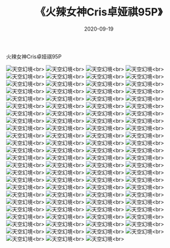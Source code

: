 ﻿---
layout: post
title: 《火辣女神Cris卓娅祺95P》
date: 2020-09-19
img: http://photo.orgx.cf/性感/2020/火辣女神Cris卓娅祺95P/000.jpg
tags: [美女,性感,泳衣]
---

火辣女神Cris卓娅祺95P



![天空幻境](http://photo.orgx.cf/性感/2020/火辣女神Cris卓娅祺95P/001.jpg''天空幻境'')<br>
![天空幻境](http://photo.orgx.cf/性感/2020/火辣女神Cris卓娅祺95P/002.jpg''天空幻境'')<br>
![天空幻境](http://photo.orgx.cf/性感/2020/火辣女神Cris卓娅祺95P/003.jpg''天空幻境'')<br>
![天空幻境](http://photo.orgx.cf/性感/2020/火辣女神Cris卓娅祺95P/004.jpg''天空幻境'')<br>
![天空幻境](http://photo.orgx.cf/性感/2020/火辣女神Cris卓娅祺95P/005.jpg''天空幻境'')<br>
![天空幻境](http://photo.orgx.cf/性感/2020/火辣女神Cris卓娅祺95P/006.jpg''天空幻境'')<br>
![天空幻境](http://photo.orgx.cf/性感/2020/火辣女神Cris卓娅祺95P/007.jpg''天空幻境'')<br>
![天空幻境](http://photo.orgx.cf/性感/2020/火辣女神Cris卓娅祺95P/008.jpg''天空幻境'')<br>
![天空幻境](http://photo.orgx.cf/性感/2020/火辣女神Cris卓娅祺95P/009.jpg''天空幻境'')<br>
![天空幻境](http://photo.orgx.cf/性感/2020/火辣女神Cris卓娅祺95P/010.jpg''天空幻境'')<br>
![天空幻境](http://photo.orgx.cf/性感/2020/火辣女神Cris卓娅祺95P/011.jpg''天空幻境'')<br>
![天空幻境](http://photo.orgx.cf/性感/2020/火辣女神Cris卓娅祺95P/012.jpg''天空幻境'')<br>
![天空幻境](http://photo.orgx.cf/性感/2020/火辣女神Cris卓娅祺95P/013.jpg''天空幻境'')<br>
![天空幻境](http://photo.orgx.cf/性感/2020/火辣女神Cris卓娅祺95P/014.jpg''天空幻境'')<br>
![天空幻境](http://photo.orgx.cf/性感/2020/火辣女神Cris卓娅祺95P/015.jpg''天空幻境'')<br>
![天空幻境](http://photo.orgx.cf/性感/2020/火辣女神Cris卓娅祺95P/016.jpg''天空幻境'')<br>
![天空幻境](http://photo.orgx.cf/性感/2020/火辣女神Cris卓娅祺95P/017.jpg''天空幻境'')<br>
![天空幻境](http://photo.orgx.cf/性感/2020/火辣女神Cris卓娅祺95P/018.jpg''天空幻境'')<br>
![天空幻境](http://photo.orgx.cf/性感/2020/火辣女神Cris卓娅祺95P/019.jpg''天空幻境'')<br>
![天空幻境](http://photo.orgx.cf/性感/2020/火辣女神Cris卓娅祺95P/020.jpg''天空幻境'')<br>
![天空幻境](http://photo.orgx.cf/性感/2020/火辣女神Cris卓娅祺95P/021.jpg''天空幻境'')<br>
![天空幻境](http://photo.orgx.cf/性感/2020/火辣女神Cris卓娅祺95P/022.jpg''天空幻境'')<br>
![天空幻境](http://photo.orgx.cf/性感/2020/火辣女神Cris卓娅祺95P/023.jpg''天空幻境'')<br>
![天空幻境](http://photo.orgx.cf/性感/2020/火辣女神Cris卓娅祺95P/024.jpg''天空幻境'')<br>
![天空幻境](http://photo.orgx.cf/性感/2020/火辣女神Cris卓娅祺95P/025.jpg''天空幻境'')<br>
![天空幻境](http://photo.orgx.cf/性感/2020/火辣女神Cris卓娅祺95P/026.jpg''天空幻境'')<br>
![天空幻境](http://photo.orgx.cf/性感/2020/火辣女神Cris卓娅祺95P/027.jpg''天空幻境'')<br>
![天空幻境](http://photo.orgx.cf/性感/2020/火辣女神Cris卓娅祺95P/028.jpg''天空幻境'')<br>
![天空幻境](http://photo.orgx.cf/性感/2020/火辣女神Cris卓娅祺95P/029.jpg''天空幻境'')<br>
![天空幻境](http://photo.orgx.cf/性感/2020/火辣女神Cris卓娅祺95P/030.jpg''天空幻境'')<br>
![天空幻境](http://photo.orgx.cf/性感/2020/火辣女神Cris卓娅祺95P/031.jpg''天空幻境'')<br>
![天空幻境](http://photo.orgx.cf/性感/2020/火辣女神Cris卓娅祺95P/032.jpg''天空幻境'')<br>
![天空幻境](http://photo.orgx.cf/性感/2020/火辣女神Cris卓娅祺95P/033.jpg''天空幻境'')<br>
![天空幻境](http://photo.orgx.cf/性感/2020/火辣女神Cris卓娅祺95P/034.jpg''天空幻境'')<br>
![天空幻境](http://photo.orgx.cf/性感/2020/火辣女神Cris卓娅祺95P/035.jpg''天空幻境'')<br>
![天空幻境](http://photo.orgx.cf/性感/2020/火辣女神Cris卓娅祺95P/036.jpg''天空幻境'')<br>
![天空幻境](http://photo.orgx.cf/性感/2020/火辣女神Cris卓娅祺95P/037.jpg''天空幻境'')<br>
![天空幻境](http://photo.orgx.cf/性感/2020/火辣女神Cris卓娅祺95P/038.jpg''天空幻境'')<br>
![天空幻境](http://photo.orgx.cf/性感/2020/火辣女神Cris卓娅祺95P/039.jpg''天空幻境'')<br>
![天空幻境](http://photo.orgx.cf/性感/2020/火辣女神Cris卓娅祺95P/040.jpg''天空幻境'')<br>
![天空幻境](http://photo.orgx.cf/性感/2020/火辣女神Cris卓娅祺95P/041.jpg''天空幻境'')<br>
![天空幻境](http://photo.orgx.cf/性感/2020/火辣女神Cris卓娅祺95P/042.jpg''天空幻境'')<br>
![天空幻境](http://photo.orgx.cf/性感/2020/火辣女神Cris卓娅祺95P/043.jpg''天空幻境'')<br>
![天空幻境](http://photo.orgx.cf/性感/2020/火辣女神Cris卓娅祺95P/044.jpg''天空幻境'')<br>
![天空幻境](http://photo.orgx.cf/性感/2020/火辣女神Cris卓娅祺95P/045.jpg''天空幻境'')<br>
![天空幻境](http://photo.orgx.cf/性感/2020/火辣女神Cris卓娅祺95P/046.jpg''天空幻境'')<br>
![天空幻境](http://photo.orgx.cf/性感/2020/火辣女神Cris卓娅祺95P/047.jpg''天空幻境'')<br>
![天空幻境](http://photo.orgx.cf/性感/2020/火辣女神Cris卓娅祺95P/048.jpg''天空幻境'')<br>
![天空幻境](http://photo.orgx.cf/性感/2020/火辣女神Cris卓娅祺95P/049.jpg''天空幻境'')<br>
![天空幻境](http://photo.orgx.cf/性感/2020/火辣女神Cris卓娅祺95P/050.jpg''天空幻境'')<br>
![天空幻境](http://photo.orgx.cf/性感/2020/火辣女神Cris卓娅祺95P/051.jpg''天空幻境'')<br>
![天空幻境](http://photo.orgx.cf/性感/2020/火辣女神Cris卓娅祺95P/052.jpg''天空幻境'')<br>
![天空幻境](http://photo.orgx.cf/性感/2020/火辣女神Cris卓娅祺95P/053.jpg''天空幻境'')<br>
![天空幻境](http://photo.orgx.cf/性感/2020/火辣女神Cris卓娅祺95P/054.jpg''天空幻境'')<br>
![天空幻境](http://photo.orgx.cf/性感/2020/火辣女神Cris卓娅祺95P/055.jpg''天空幻境'')<br>
![天空幻境](http://photo.orgx.cf/性感/2020/火辣女神Cris卓娅祺95P/056.jpg''天空幻境'')<br>
![天空幻境](http://photo.orgx.cf/性感/2020/火辣女神Cris卓娅祺95P/057.jpg''天空幻境'')<br>
![天空幻境](http://photo.orgx.cf/性感/2020/火辣女神Cris卓娅祺95P/058.jpg''天空幻境'')<br>
![天空幻境](http://photo.orgx.cf/性感/2020/火辣女神Cris卓娅祺95P/059.jpg''天空幻境'')<br>
![天空幻境](http://photo.orgx.cf/性感/2020/火辣女神Cris卓娅祺95P/060.jpg''天空幻境'')<br>
![天空幻境](http://photo.orgx.cf/性感/2020/火辣女神Cris卓娅祺95P/061.jpg''天空幻境'')<br>
![天空幻境](http://photo.orgx.cf/性感/2020/火辣女神Cris卓娅祺95P/062.jpg''天空幻境'')<br>
![天空幻境](http://photo.orgx.cf/性感/2020/火辣女神Cris卓娅祺95P/063.jpg''天空幻境'')<br>
![天空幻境](http://photo.orgx.cf/性感/2020/火辣女神Cris卓娅祺95P/064.jpg''天空幻境'')<br>
![天空幻境](http://photo.orgx.cf/性感/2020/火辣女神Cris卓娅祺95P/065.jpg''天空幻境'')<br>
![天空幻境](http://photo.orgx.cf/性感/2020/火辣女神Cris卓娅祺95P/066.jpg''天空幻境'')<br>
![天空幻境](http://photo.orgx.cf/性感/2020/火辣女神Cris卓娅祺95P/067.jpg''天空幻境'')<br>
![天空幻境](http://photo.orgx.cf/性感/2020/火辣女神Cris卓娅祺95P/068.jpg''天空幻境'')<br>
![天空幻境](http://photo.orgx.cf/性感/2020/火辣女神Cris卓娅祺95P/069.jpg''天空幻境'')<br>
![天空幻境](http://photo.orgx.cf/性感/2020/火辣女神Cris卓娅祺95P/070.jpg''天空幻境'')<br>
![天空幻境](http://photo.orgx.cf/性感/2020/火辣女神Cris卓娅祺95P/071.jpg''天空幻境'')<br>
![天空幻境](http://photo.orgx.cf/性感/2020/火辣女神Cris卓娅祺95P/072.jpg''天空幻境'')<br>
![天空幻境](http://photo.orgx.cf/性感/2020/火辣女神Cris卓娅祺95P/073.jpg''天空幻境'')<br>
![天空幻境](http://photo.orgx.cf/性感/2020/火辣女神Cris卓娅祺95P/074.jpg''天空幻境'')<br>
![天空幻境](http://photo.orgx.cf/性感/2020/火辣女神Cris卓娅祺95P/075.jpg''天空幻境'')<br>
![天空幻境](http://photo.orgx.cf/性感/2020/火辣女神Cris卓娅祺95P/076.jpg''天空幻境'')<br>
![天空幻境](http://photo.orgx.cf/性感/2020/火辣女神Cris卓娅祺95P/077.jpg''天空幻境'')<br>
![天空幻境](http://photo.orgx.cf/性感/2020/火辣女神Cris卓娅祺95P/078.jpg''天空幻境'')<br>
![天空幻境](http://photo.orgx.cf/性感/2020/火辣女神Cris卓娅祺95P/079.jpg''天空幻境'')<br>
![天空幻境](http://photo.orgx.cf/性感/2020/火辣女神Cris卓娅祺95P/080.jpg''天空幻境'')<br>
![天空幻境](http://photo.orgx.cf/性感/2020/火辣女神Cris卓娅祺95P/081.jpg''天空幻境'')<br>
![天空幻境](http://photo.orgx.cf/性感/2020/火辣女神Cris卓娅祺95P/082.jpg''天空幻境'')<br>
![天空幻境](http://photo.orgx.cf/性感/2020/火辣女神Cris卓娅祺95P/083.jpg''天空幻境'')<br>
![天空幻境](http://photo.orgx.cf/性感/2020/火辣女神Cris卓娅祺95P/084.jpg''天空幻境'')<br>
![天空幻境](http://photo.orgx.cf/性感/2020/火辣女神Cris卓娅祺95P/085.jpg''天空幻境'')<br>
![天空幻境](http://photo.orgx.cf/性感/2020/火辣女神Cris卓娅祺95P/086.jpg''天空幻境'')<br>
![天空幻境](http://photo.orgx.cf/性感/2020/火辣女神Cris卓娅祺95P/087.jpg''天空幻境'')<br>
![天空幻境](http://photo.orgx.cf/性感/2020/火辣女神Cris卓娅祺95P/088.jpg''天空幻境'')<br>
![天空幻境](http://photo.orgx.cf/性感/2020/火辣女神Cris卓娅祺95P/089.jpg''天空幻境'')<br>
![天空幻境](http://photo.orgx.cf/性感/2020/火辣女神Cris卓娅祺95P/090.jpg''天空幻境'')<br>
![天空幻境](http://photo.orgx.cf/性感/2020/火辣女神Cris卓娅祺95P/091.jpg''天空幻境'')<br>
![天空幻境](http://photo.orgx.cf/性感/2020/火辣女神Cris卓娅祺95P/092.jpg''天空幻境'')<br>
![天空幻境](http://photo.orgx.cf/性感/2020/火辣女神Cris卓娅祺95P/093.jpg''天空幻境'')<br>
![天空幻境](http://photo.orgx.cf/性感/2020/火辣女神Cris卓娅祺95P/094.jpg''天空幻境'')<br>
![天空幻境](http://photo.orgx.cf/性感/2020/火辣女神Cris卓娅祺95P/095.jpg''天空幻境'')<br>